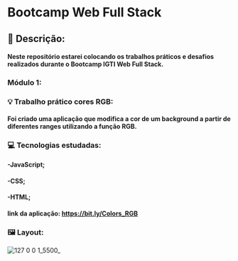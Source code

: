 # Bootcamp Web Full Stack

## 🔖 Descrição:

 #### Neste repositório estarei colocando os trabalhos práticos e desafios realizados  durante o Bootcamp IGTI Web Full Stack.
 
 ### Módulo 1:
  ### 💡 Trabalho prático cores RGB:
  #### Foi criado uma aplicação que modifica a cor de um background a partir de diferentes ranges utilizando a função RGB.
   ### 💻 Tecnologias estudadas:
   #### -JavaScript;
 
   #### -CSS;
 
   #### -HTML;
   
   #### link da aplicação: https://bit.ly/Colors_RGB
   
   ### 🖼 Layout:
   
 ![127 0 0 1_5500_](https://user-images.githubusercontent.com/62624302/88134551-4b3f8b80-cbbb-11ea-8268-4139fa8205ad.png)
